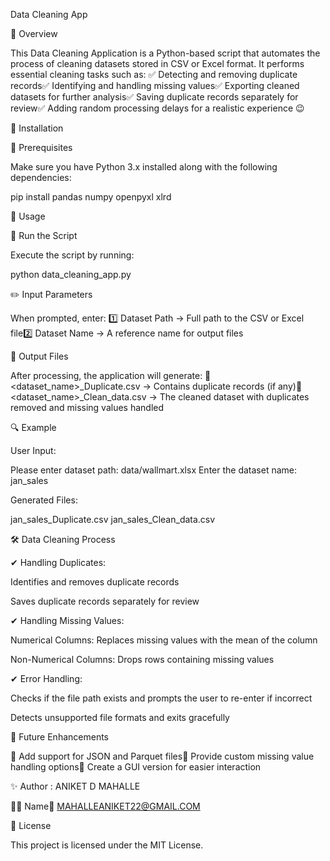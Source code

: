 Data Cleaning App

📌 Overview

This Data Cleaning Application is a Python-based script that automates the process of cleaning datasets stored in CSV or Excel format. It performs essential cleaning tasks such as:
✅ Detecting and removing duplicate records✅ Identifying and handling missing values✅ Exporting cleaned datasets for further analysis✅ Saving duplicate records separately for review✅ Adding random processing delays for a realistic experience 😉

🚀 Installation

🔹 Prerequisites

Make sure you have Python 3.x installed along with the following dependencies:

pip install pandas numpy openpyxl xlrd

🔧 Usage

🏃 Run the Script

Execute the script by running:

python data_cleaning_app.py

✏️ Input Parameters

When prompted, enter:
1️⃣ Dataset Path → Full path to the CSV or Excel file2️⃣ Dataset Name → A reference name for output files

📂 Output Files

After processing, the application will generate:
📌 <dataset_name>_Duplicate.csv → Contains duplicate records (if any)📌 <dataset_name>_Clean_data.csv → The cleaned dataset with duplicates removed and missing values handled

🔍 Example

User Input:

Please enter dataset path: data/wallmart.xlsx
Enter the dataset name: jan_sales

Generated Files:

jan_sales_Duplicate.csv
jan_sales_Clean_data.csv

🛠️ Data Cleaning Process

✔ Handling Duplicates:

Identifies and removes duplicate records

Saves duplicate records separately for review

✔ Handling Missing Values:

Numerical Columns: Replaces missing values with the mean of the column

Non-Numerical Columns: Drops rows containing missing values

✔ Error Handling:

Checks if the file path exists and prompts the user to re-enter if incorrect

Detects unsupported file formats and exits gracefully

🎯 Future Enhancements

🔹 Add support for JSON and Parquet files🔹 Provide custom missing value handling options🔹 Create a GUI version for easier interaction

✨ Author : ANIKET D MAHALLE

👨‍💻 Name📧 MAHALLEANIKET22@GMAIL.COM

📜 License

This project is licensed under the MIT License.


